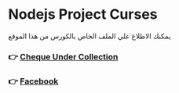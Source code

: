 # Nodejs Project Curses 
يمكنك الاطلاع علي الملف الخاص بالكورس من هذا الموقع 
 ### 👉 [Cheque Under Collection](https://cheque-under-collection.onrender.com/)
### 👉 [Facebook](https://cheque-under-collection.onrender.com/)